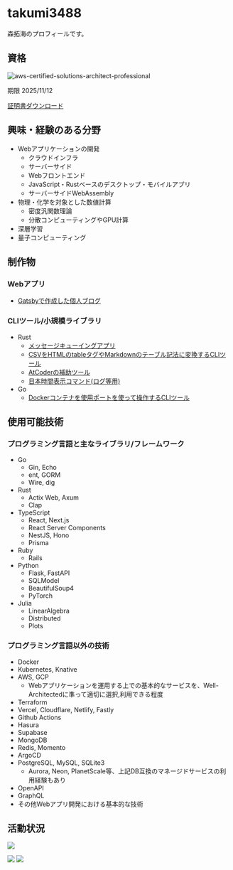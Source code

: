 # takumi3488

森拓海のプロフィールです。

## 資格

![aws-certified-solutions-architect-professional](https://user-images.githubusercontent.com/51111242/201689314-25a89fd7-09a9-4a26-b5a7-1bd667ff7071.png)

期限 2025/11/12

[証明書ダウンロード](https://github.com/takumi3488/takumi3488/files/10004011/AWS.Certified.Solutions.Architect.-.Professional.certificate.pdf)

## 興味・経験のある分野

- Webアプリケーションの開発
  - クラウドインフラ
  - サーバーサイド
  - Webフロントエンド
  - JavaScript・Rustベースのデスクトップ・モバイルアプリ
  - サーバーサイドWebAssembly
- 物理・化学を対象とした数値計算
  - 密度汎関数理論
  - 分散コンピューティングやGPU計算
- 深層学習
- 量子コンピューティング

## 制作物

### Webアプリ

- [Gatsbyで作成した個人ブログ](https://github.com/takumi3488/moritaki)

### CLIツール/小規模ライブラリ

- Rust
  - [メッセージキューイングアプリ](https://github.com/takumi3488/rusq) 
  - [CSVをHTMLのtableタグやMarkdownのテーブル記法に変換するCLIツール](https://github.com/takumi3488/conv-rs)
  - [AtCoderの補助ツール](https://github.com/takumi3488/acopen)
  - [日本時間表示コマンド(ログ等用)](https://github.com/takumi3488/now)
- Go
  - [Dockerコンテナを使用ポートを使って操作するCLIツール](https://github.com/takumi3488/por)

## 使用可能技術

### プログラミング言語と主なライブラリ/フレームワーク

- Go
  - Gin, Echo
  - ent, GORM
  - Wire, dig
- Rust
  - Actix Web, Axum
  - Clap
- TypeScript
  - React, Next.js
  - React Server Components
  - NestJS, Hono
  - Prisma
- Ruby
  - Rails
- Python
  - Flask, FastAPI
  - SQLModel
  - BeautifulSoup4
  - PyTorch
- Julia
  - LinearAlgebra
  - Distributed
  - Plots

### プログラミング言語以外の技術

- Docker
- Kubernetes, Knative
- AWS, GCP
  - Webアプリケーションを運用する上での基本的なサービスを、Well-Architectedに準って適切に選択,利用できる程度
- Terraform
- Vercel, Cloudflare, Netlify, Fastly
- Github Actions
- Hasura
- Supabase
- MongoDB
- Redis, Momento
- ArgoCD
- PostgreSQL, MySQL, SQLite3
  - Aurora, Neon, PlanetScale等、上記DB互換のマネージドサービスの利用経験もあり
- OpenAPI
- GraphQL
- その他Webアプリ開発における基本的な技術

## 活動状況

![](http://github-profile-summary-cards.vercel.app/api/cards/profile-details?username=takumi3488&theme=tokyonight)

![](http://github-profile-summary-cards.vercel.app/api/cards/repos-per-language?username=takumi3488&theme=tokyonight)
![](http://github-profile-summary-cards.vercel.app/api/cards/most-commit-language?username=takumi3488&theme=tokyonight)

